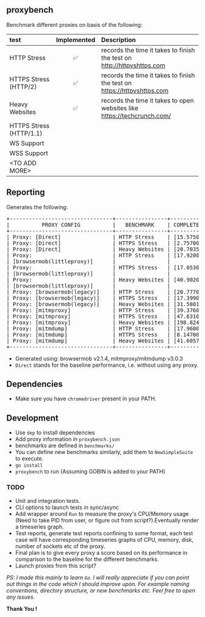 ## proxybench
Benchmark different proxies on basis of the following:

| test                    |   Implemented       | Description |
|:------------------------|:-------------------:|:------------|
|HTTP Stress              | :white_check_mark:  | records the time it takes to finish the test on http://httpvshttps.com  |
|HTTPS Stress (HTTP/2)    | :white_check_mark:  | records the time it takes to finish the test on https://httpvshttps.com |
| Heavy Websites          | :white_check_mark:  | records the time it takes to open websites like https://techcrunch.com/ |
|HTTPS Stress (HTTP/1.1)  |    ||
|WS Support               |                     ||
|WSS Support         |                     ||
|\<TO ADD MORE\>          |                     ||

## Reporting
Generates the following:
<pre>
+--------------------------------+----------------+------------------------+
|          PROXY CONFIG          |   BENCHMARK    | COMPLETED IN (SECONDS) |
+--------------------------------+----------------+------------------------+
| Proxy: [Direct]                | HTTP Stress    | [15.575000]            |
| Proxy: [Direct]                | HTTPS Stress   | [2.757000]             |
| Proxy: [Direct]                | Heavy Websites | [20.703525]            |
| Proxy:                         | HTTP Stress    | [17.920000]            |
| [browsermob(littleproxy)]      |                |                        |
| Proxy:                         | HTTPS Stress   | [17.053000]            |
| [browsermob(littleproxy)]      |                |                        |
| Proxy:                         | Heavy Websites | [40.902084]            |
| [browsermob(littleproxy)]      |                |                        |
| Proxy: [browsermob(legacy)]    | HTTP Stress    | [20.777000]            |
| Proxy: [browsermob(legacy)]    | HTTPS Stress   | [17.399000]            |
| Proxy: [browsermob(legacy)]    | Heavy Websites | [31.580184]            |
| Proxy: [mitmproxy]             | HTTP Stress    | [39.376000]            |
| Proxy: [mitmproxy]             | HTTPS Stress   | [47.631000]            |
| Proxy: [mitmproxy]             | Heavy Websites | [198.824246]           |
| Proxy: [mitmdump]              | HTTP Stress    | [17.960000]            |
| Proxy: [mitmdump]              | HTTPS Stress   | [8.147000]             |
| Proxy: [mitmdump]              | Heavy Websites | [41.605729]            |
+--------------------------------+----------------+------------------------+
</pre>
* Generated using: browsermob v2.1.4, mitmproxy/mitmdump v3.0.3
* `Direct` stands for the baseline performance, i.e. without using any proxy.

## Dependencies
* Make sure you have `chromedriver` present in your PATH.

## Development
* Use `dep` to install dependencies
* Add proxy information in `proxybench.json`
* benchmarks are defined in `benchmarks/`
* You can define new benchmarks similarly, add them to `NewSimpleSuite` to execute.
* `go install`
* `proxybench` to run (Assuming GOBIN is added to your PATH)

### TODO
* Unit and integration tests.
* CLI options to launch tests in sync/async
* Add wrapper around `Run` to measure the proxy's CPU/Memory usage (Need to take PID from user, or figure out from script?).Eventually render a timeseries graph.
* Test reports, generate test reports confining to some format, each test case will have corresponding timeseries graphs of CPU, memory, disk, number of sockets etc of the proxy.
* Final plan is to give every proxy a score based on its performance in comparison to the baseline for the different benchmarks.
* Launch proxies from this script?


*PS: I made this mainly to learn `Go`. I will really appreciate if you can point out things in the code which I should improve upon. For example naming conventions, directory structure, or new benchmarks etc. Feel free to open any issues.*

**Thank You !**
